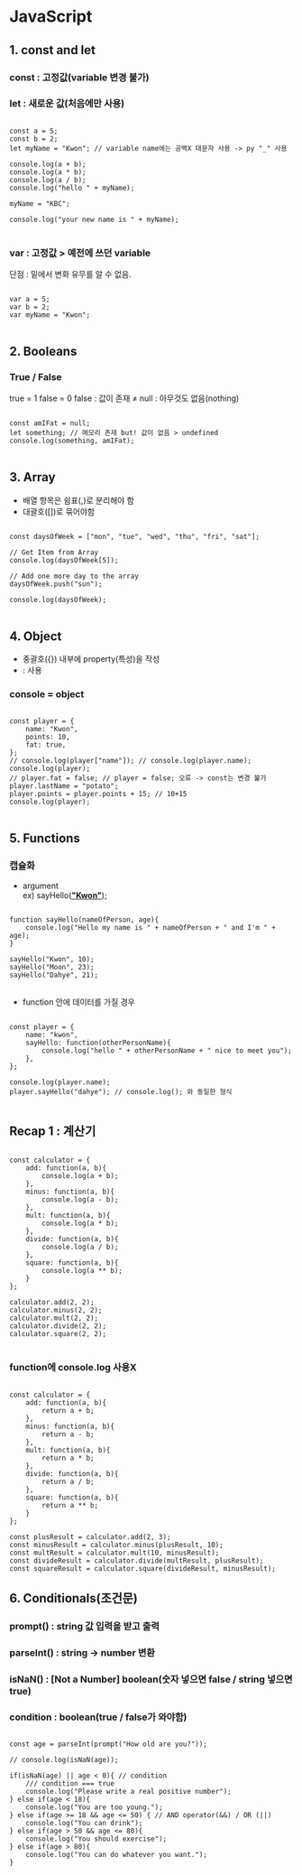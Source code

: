 JavaScript
==========
## 1. const and let
### const : 고정값(variable 변경 불가)

### let : 새로운 값(처음에만 사용)
<pre>
<code>
const a = 5;
const b = 2;
let myName = "Kwon"; // variable name에는 공백X 대문자 사용 -> py "_" 사용

console.log(a + b);
console.log(a * b);
console.log(a / b);
console.log("hello " + myName);

myName = "KBC";

console.log("your new name is " + myName);
</code>
</pre>

### var : 고정값 > 예전에 쓰던 variable

단점 : 밑에서 변화 유무를 알 수 없음.

<pre>
<code>
var a = 5;
var b = 2;
var myName = "Kwon";
</code>
</pre>

## 2. Booleans

### True / False
true = 1
false = 0 
false : 값이 존재 ≠ null : 아무것도 없음(nothing)

<pre>
<code>
const amIFat = null;
let something; // 메모리 존재 but! 값이 없음 > undefined
console.log(something, amIFat);
</code>
</pre>

## 3. Array

- 배열 항목은 쉼표(,)로 분리해야 함
- 대괄호([])로 묶어야함

<pre>
<code>
const daysOfWeek = ["mon", "tue", "wed", "thu", "fri", "sat"];

// Get Item from Array
console.log(daysOfWeek[5]);

// Add one more day to the array
daysOfWeek.push("sun");

console.log(daysOfWeek);
</code>
</pre>

## 4. Object

- 중괄호({}) 내부에 property(특성)을 작성
- : 사용
### console = object

<pre>
<code>
const player = {
    name: "Kwon",
    points: 10,
    fat: true,
};
// console.log(player["name"]); // console.log(player.name);
console.log(player);
// player.fat = false; // player = false; 오류 -> const는 변경 불가
player.lastName = "potato";
player.points = player.points + 15; // 10+15
console.log(player);
</code>
</pre>

## 5. Functions

### 캡슐화

- argument  
  ex) sayHello(<U>**"Kwon"**</U>);

<pre>
<code>
function sayHello(nameOfPerson, age){
    console.log("Hello my name is " + nameOfPerson + " and I'm " + age);
}

sayHello("Kwon", 10);
sayHello("Moon", 23);
sayHello("Dahye", 21);
</code>
</pre>

- function 안에 데이터를 가질 경우

<pre>
<code>
const player = {
    name: "kwon",
    sayHello: function(otherPersonName){
        console.log("hello " + otherPersonName + " nice to meet you");
    },
};

console.log(player.name);
player.sayHello("dahye"); // console.log(); 와 동일한 형식
</code>
</pre>

## Recap 1 : 계산기

<pre>
<code>
const calculator = {
    add: function(a, b){
        console.log(a + b);
    },
    minus: function(a, b){
        console.log(a - b);
    },
    mult: function(a, b){
        console.log(a * b);
    },
    divide: function(a, b){
        console.log(a / b);
    },
    square: function(a, b){
        console.log(a ** b);
    }
};

calculator.add(2, 2);
calculator.minus(2, 2);
calculator.mult(2, 2);
calculator.divide(2, 2);
calculator.square(2, 2);
</code>
</pre>

### function에 console.log 사용X

<pre><code>
const calculator = {
    add: function(a, b){
        return a + b;
    },
    minus: function(a, b){
        return a - b;
    },
    mult: function(a, b){
        return a * b;
    },
    divide: function(a, b){
        return a / b;
    },
    square: function(a, b){
        return a ** b;
    }
};

const plusResult = calculator.add(2, 3);
const minusResult = calculator.minus(plusResult, 10);
const multResult = calculator.mult(10, minusResult);
const divideResult = calculator.divide(multResult, plusResult);
const squareResult = calculator.square(divideResult, minusResult);
</code></pre>

## 6. Conditionals(조건문)

### prompt() : string 값 입력을 받고 출력

### parseInt() : string -> number 변환

### isNaN() : [Not a Number] boolean(숫자 넣으면 false / string 넣으면 true)

### condition : boolean(true / false가 와야함)

<pre><code>
const age = parseInt(prompt("How old are you?"));

// console.log(isNaN(age));

if(isNaN(age) || age < 0){ // condition
    /// condition === true
    console.log("Please write a real positive number");
} else if(age < 18){
    console.log("You are too young.");
} else if(age >= 18 && age <= 50) { // AND operator(&&) / OR (||)
    console.log("You can drink");
} else if(age > 50 && age <= 80){
    console.log("You should exercise");
} else if(age > 80){
    console.log("You can do whatever you want.");
}
</code></pre>
